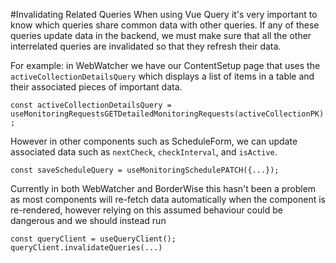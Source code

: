 #Invalidating Related Queries
When using Vue Query it's very important to know which queries share common data with other queries. If any of these queries update data in the backend, we must make sure that all the other interrelated queries are invalidated so that they refresh their data.

For example: in WebWatcher we have our ContentSetup page that uses the `activeCollectionDetailsQuery` which displays a list of items in a table and their associated pieces of important data.

 `const activeCollectionDetailsQuery = useMonitoringRequestsGETDetailedMonitoringRequests(activeCollectionPK);`

However in other components such as ScheduleForm, we can update associated data such as `nextCheck`, `checkInterval`, and `isActive`.

`const saveScheduleQuery = useMonitoringSchedulePATCH({...});`

Currently in both WebWatcher and BorderWise this hasn't been a problem as most components will re-fetch data automatically when the component is re-rendered, however relying on this assumed behaviour could be dangerous and we should instead run 

```
const queryClient = useQueryClient();
queryClient.invalidateQueries(...)
```

